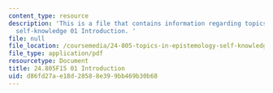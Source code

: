 ```yaml
---
content_type: resource
description: 'This is a file that contains information regarding topics in epistemology:
  self-knowledge 01 Introduction. '
file: null
file_location: /coursemedia/24-805-topics-in-epistemology-self-knowledge-fall-2015/d86fd27ae18d28588e399bb469b30b68_MIT24_805F15_01Intro.pdf
file_type: application/pdf
resourcetype: Document
title: 24.805F15 01 Introduction
uid: d86fd27a-e18d-2858-8e39-9bb469b30b68
---
```

